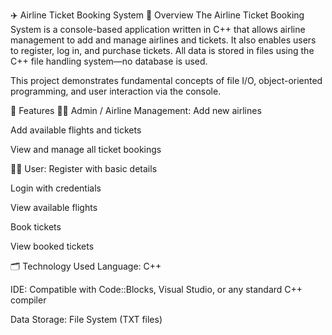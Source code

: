 ✈️ Airline Ticket Booking System
📌 Overview
The Airline Ticket Booking System is a console-based application written in C++ that allows airline management to add and manage airlines and tickets. It also enables users to register, log in, and purchase tickets. All data is stored in files using the C++ file handling system—no database is used.

This project demonstrates fundamental concepts of file I/O, object-oriented programming, and user interaction via the console.

🔧 Features
👨‍✈️ Admin / Airline Management:
Add new airlines

Add available flights and tickets

View and manage all ticket bookings

🧑‍💼 User:
Register with basic details

Login with credentials

View available flights

Book tickets

View booked tickets

🗂️ Technology Used
Language: C++

IDE: Compatible with Code::Blocks, Visual Studio, or any standard C++ compiler

Data Storage: File System (TXT files)
